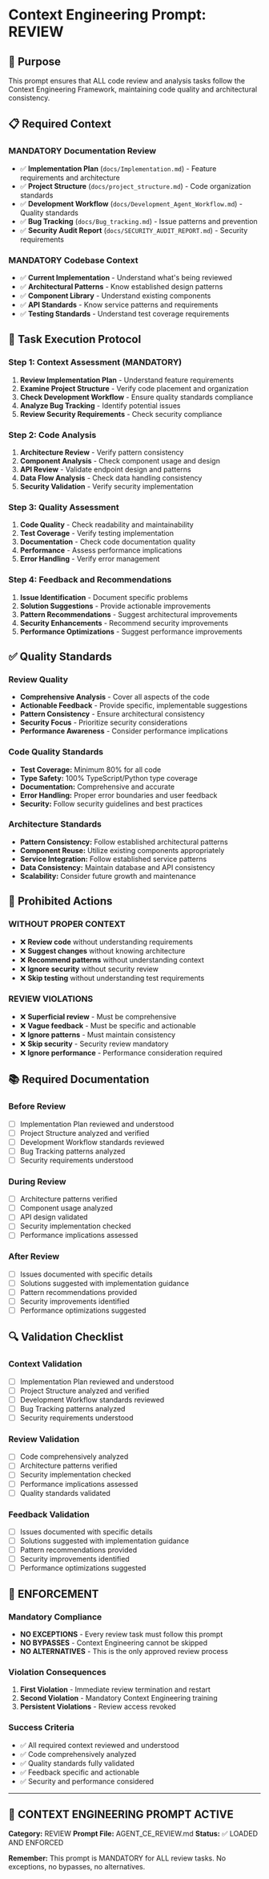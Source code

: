 # Context Engineering Prompt: REVIEW

## 🎯 Purpose
This prompt ensures that ALL code review and analysis tasks follow the Context Engineering Framework, maintaining code quality and architectural consistency.

## 📋 Required Context

### MANDATORY Documentation Review
- ✅ **Implementation Plan** (`docs/Implementation.md`) - Feature requirements and architecture
- ✅ **Project Structure** (`docs/project_structure.md`) - Code organization standards
- ✅ **Development Workflow** (`docs/Development_Agent_Workflow.md`) - Quality standards
- ✅ **Bug Tracking** (`docs/Bug_tracking.md`) - Issue patterns and prevention
- ✅ **Security Audit Report** (`docs/SECURITY_AUDIT_REPORT.md`) - Security requirements

### MANDATORY Codebase Context
- ✅ **Current Implementation** - Understand what's being reviewed
- ✅ **Architectural Patterns** - Know established design patterns
- ✅ **Component Library** - Understand existing components
- ✅ **API Standards** - Know service patterns and requirements
- ✅ **Testing Standards** - Understand test coverage requirements

## 🔧 Task Execution Protocol

### Step 1: Context Assessment (MANDATORY)
1. **Review Implementation Plan** - Understand feature requirements
2. **Examine Project Structure** - Verify code placement and organization
3. **Check Development Workflow** - Ensure quality standards compliance
4. **Analyze Bug Tracking** - Identify potential issues
5. **Review Security Requirements** - Check security compliance

### Step 2: Code Analysis
1. **Architecture Review** - Verify pattern consistency
2. **Component Analysis** - Check component usage and design
3. **API Review** - Validate endpoint design and patterns
4. **Data Flow Analysis** - Check data handling consistency
5. **Security Validation** - Verify security implementation

### Step 3: Quality Assessment
1. **Code Quality** - Check readability and maintainability
2. **Test Coverage** - Verify testing implementation
3. **Documentation** - Check code documentation quality
4. **Performance** - Assess performance implications
5. **Error Handling** - Verify error management

### Step 4: Feedback and Recommendations
1. **Issue Identification** - Document specific problems
2. **Solution Suggestions** - Provide actionable improvements
3. **Pattern Recommendations** - Suggest architectural improvements
4. **Security Enhancements** - Recommend security improvements
5. **Performance Optimizations** - Suggest performance improvements

## ✅ Quality Standards

### Review Quality
- **Comprehensive Analysis** - Cover all aspects of the code
- **Actionable Feedback** - Provide specific, implementable suggestions
- **Pattern Consistency** - Ensure architectural consistency
- **Security Focus** - Prioritize security considerations
- **Performance Awareness** - Consider performance implications

### Code Quality Standards
- **Test Coverage:** Minimum 80% for all code
- **Type Safety:** 100% TypeScript/Python type coverage
- **Documentation:** Comprehensive and accurate
- **Error Handling:** Proper error boundaries and user feedback
- **Security:** Follow security guidelines and best practices

### Architecture Standards
- **Pattern Consistency:** Follow established architectural patterns
- **Component Reuse:** Utilize existing components appropriately
- **Service Integration:** Follow established service patterns
- **Data Consistency:** Maintain database and API consistency
- **Scalability:** Consider future growth and maintenance

## 🚫 Prohibited Actions

### WITHOUT PROPER CONTEXT
- ❌ **Review code** without understanding requirements
- ❌ **Suggest changes** without knowing architecture
- ❌ **Recommend patterns** without understanding context
- ❌ **Ignore security** without security review
- ❌ **Skip testing** without understanding test requirements

### REVIEW VIOLATIONS
- ❌ **Superficial review** - Must be comprehensive
- ❌ **Vague feedback** - Must be specific and actionable
- ❌ **Ignore patterns** - Must maintain consistency
- ❌ **Skip security** - Security review mandatory
- ❌ **Ignore performance** - Performance consideration required

## 📚 Required Documentation

### Before Review
- [ ] Implementation Plan reviewed and understood
- [ ] Project Structure analyzed and verified
- [ ] Development Workflow standards reviewed
- [ ] Bug Tracking patterns analyzed
- [ ] Security requirements understood

### During Review
- [ ] Architecture patterns verified
- [ ] Component usage analyzed
- [ ] API design validated
- [ ] Security implementation checked
- [ ] Performance implications assessed

### After Review
- [ ] Issues documented with specific details
- [ ] Solutions suggested with implementation guidance
- [ ] Pattern recommendations provided
- [ ] Security improvements identified
- [ ] Performance optimizations suggested

## 🔍 Validation Checklist

### Context Validation
- [ ] Implementation Plan reviewed and understood
- [ ] Project Structure analyzed and verified
- [ ] Development Workflow standards reviewed
- [ ] Bug Tracking patterns analyzed
- [ ] Security requirements understood

### Review Validation
- [ ] Code comprehensively analyzed
- [ ] Architecture patterns verified
- [ ] Security implementation checked
- [ ] Performance implications assessed
- [ ] Quality standards validated

### Feedback Validation
- [ ] Issues documented with specific details
- [ ] Solutions suggested with implementation guidance
- [ ] Pattern recommendations provided
- [ ] Security improvements identified
- [ ] Performance optimizations suggested

## 🚨 ENFORCEMENT

### Mandatory Compliance
- **NO EXCEPTIONS** - Every review task must follow this prompt
- **NO BYPASSES** - Context Engineering cannot be skipped
- **NO ALTERNATIVES** - This is the only approved review process

### Violation Consequences
1. **First Violation** - Immediate review termination and restart
2. **Second Violation** - Mandatory Context Engineering training
3. **Persistent Violations** - Review access revoked

### Success Criteria
- ✅ All required context reviewed and understood
- ✅ Code comprehensively analyzed
- ✅ Quality standards fully validated
- ✅ Feedback specific and actionable
- ✅ Security and performance considered

---

## 🎯 CONTEXT ENGINEERING PROMPT ACTIVE
**Category:** REVIEW
**Prompt File:** AGENT_CE_REVIEW.md
**Status:** ✅ LOADED AND ENFORCED

**Remember:** This prompt is MANDATORY for ALL review tasks. No exceptions, no bypasses, no alternatives.
